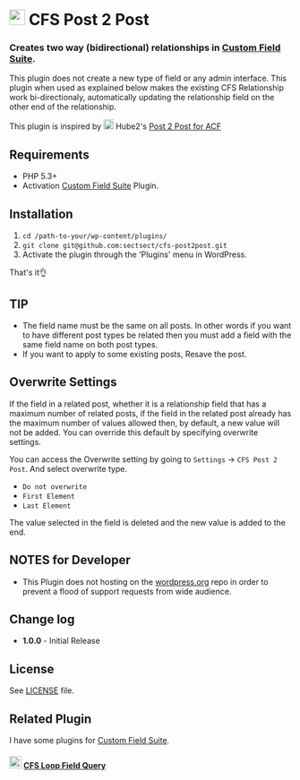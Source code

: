 # <img src="https://github-sect.s3-ap-northeast-1.amazonaws.com/logo.svg" width="28" height="auto"> CFS Post 2 Post

### Creates two way (bidirectional) relationships in [Custom Field Suite](https://wordpress.org/plugins/custom-field-suite/).  

This plugin does not create a new type of field or any admin interface. This plugin when used as explained below makes the existing CFS Relationship work bi-directionaly, automatically updating the relationship field on the other end of the relationship.  

This plugin is inspired by <img src="https://github-sect.s3-ap-northeast-1.amazonaws.com/github.svg" width="18" height="auto"> Hube2's [Post 2 Post for ACF](https://github.com/Hube2/acf-post2post)

## Requirements

* PHP 5.3+
* Activation [Custom Field Suite](https://wordpress.org/plugins/custom-field-suite/) Plugin.

## Installation

 1. `cd /path-to-your/wp-content/plugins/`
 2. `git clone git@github.com:sectsect/cfs-post2post.git`
 3. Activate the plugin through the 'Plugins' menu in WordPress.  

 That's it:ok_hand:

## TIP

* The field name must be the same on all posts. In other words if you want to have different post types be related then you must add a field with the same field name on both post types.
* If you want to apply to some existing posts, Resave the post.

## Overwrite Settings

If the field in a related post, whether it is a relationship field that has a maximum number of related posts, if the field in the related post already has the maximum number of values allowed then, by default, a new value will not be added. You can override this default by specifying overwrite settings.  

You can access the Overwrite setting by going to `Settings` -> `CFS Post 2 Post`.
And select overwrite type.

- `Do not overwrite`
- `First Element`
- `Last Element`

The value selected in the field is deleted and the new value is added to the end.

## NOTES for Developer

* This Plugin does not hosting on the [wordpress.org](https://wordpress.org/) repo in order to prevent a flood of support requests from wide audience.

## Change log  

 * **1.0.0** - Initial Release

## License
See [LICENSE](https://github.com/sectsect/cfs-post2post/blob/master/LICENSE) file.

## Related Plugin
I have some plugins for [Custom Field Suite](https://wordpress.org/plugins/custom-field-suite/).  
#### <img src="https://github-sect.s3-ap-northeast-1.amazonaws.com/github.svg" width="22" height="auto"> [CFS Loop Field Query](https://github.com/sectsect/cfs-loop-field-query)
